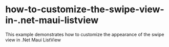 # how-to-customize-the-swipe-view-in-.net-maui-listview
This example demonstrates how to customize the appearance of the swipe view in .Net Maui ListView
